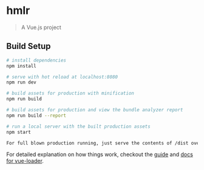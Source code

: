 # hmlr

> A Vue.js project

## Build Setup

``` bash
# install dependencies
npm install

# serve with hot reload at localhost:8080
npm run dev

# build assets for production with minification
npm run build

# build assets for production and view the bundle analyzer report
npm run build --report

# run a local server with the built production assets
npm start

For full blown production running, just serve the contents of /dist over a normal http server. Make sure to build the assets first!
```

For detailed explanation on how things work, checkout the [guide](http://vuejs-templates.github.io/webpack/) and [docs for vue-loader](http://vuejs.github.io/vue-loader).

